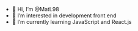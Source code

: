 - 👋 Hi, I’m @MatL98
- 👀 I’m interested in development front end
- 🌱 I’m currently learning JavaScript and React.js

<!---
MatL98/MatL98 is a ✨ special ✨ repository because its `README.md` (this file) appears on your GitHub profile.
You can click the Preview link to take a look at your changes.
--->
